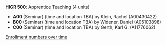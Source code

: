 **HIGR 500**: Apprentice Teaching (4 units)

- **A00** (Seminar) (time and location TBA) by Klein, Rachel (A00430422)
- **B00** (Seminar) (time and location TBA) by Widener, Daniel (A05103898)
- **C00** (Seminar) (time and location TBA) by Gerth, Karl G. (A11776062)

[Enrollment numbers over time](./HIGR500.tsv)
